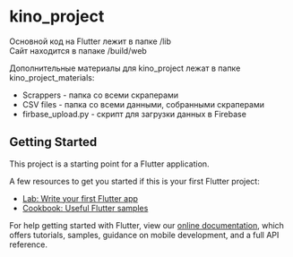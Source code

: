 # kino_project

Основной код на Flutter лежит в папке /lib  
Сайт находится в папаке /build/web

Дополнительные материалы для kino_project лежат в папке kino_project_materials:  
 - Scrappers - папка со всеми скраперами  
 - CSV files - папка со всеми данными, собранными скраперами  
 - firbase_upload.py - скрипт для загрузки данных в Firebase  

## Getting Started

This project is a starting point for a Flutter application.

A few resources to get you started if this is your first Flutter project:

- [Lab: Write your first Flutter app](https://flutter.dev/docs/get-started/codelab)
- [Cookbook: Useful Flutter samples](https://flutter.dev/docs/cookbook)

For help getting started with Flutter, view our
[online documentation](https://flutter.dev/docs), which offers tutorials,
samples, guidance on mobile development, and a full API reference.
